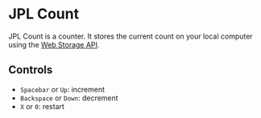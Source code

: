 # JPL Count
JPL Count is a counter. It stores the current count on your local computer using the [Web Storage API](https://developer.mozilla.org/en-US/docs/Web/API/Web_Storage_API).

## Controls
- `Spacebar` or `Up`: increment
- `Backspace` or `Down`: decrement
- `X` or `0`: restart
